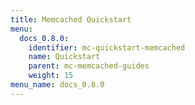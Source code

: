 ```yaml
---
title: Memcached Quickstart
menu:
  docs_0.8.0:
    identifier: mc-quickstart-memcached
    name: Quickstart
    parent: mc-memcached-guides
    weight: 15
menu_name: docs_0.8.0
---
```

